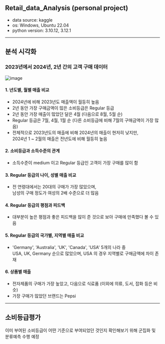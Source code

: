 ## Retail_data_Analysis (personal project)
* data source: kaggle
* os: Windows, Ubuntu 22.04
* python version: 3.10.12, 3.12.1

---

## 분석 시각화
### 2023년에서 2024년, 2년 간의 고객 구매 데이터

![image](https://github.com/user-attachments/assets/76ff805d-366d-4e4c-a57e-1c64cb34eb2d)

#### 1. 년도별, 월별 매출 비교
- 2024년에 비해 2023년도 매출액이 월등히 높음
- 2년 동안 가장 구매금액이 많은 소비등급은 Regular 등급
- 2년 동안 가장 매출이 많았던 달은 4월 (다음으로 8월, 5월 순)
- Regular 등급은 7월, 4월, 1월 순 (다른 소비등급에 비해 7월의 구매금액이 가장 많음)
- 전체적으로 2023년도의 매출에 비해 2024년의 매출이 현저히 낮지만,\
  2024년 1 ~ 2월의 매출은 전년도에 비해 월등히 높음

#### 2. 소비등급과 소득수준의 관계
- 소득수준이 medium 이고 Regular 등급인 고객이 가장 구매를 많이 함

#### 3. Regular 등급의 나이, 성별 매출 비교
- 전 연령대에서는 20대의 구매가 가장 많았으며,\
  남성의 구매 정도가 여성의 2배 수준으로 더 많음

#### 4. Regular 등급의 평점과 피드백
- 대부분이 높은 평점과 좋은 피드백을 많이 준 것으로 보아 구매에 만족했다 볼 수 있음

#### 5. Regular 등급의 국가별, 지역별 매출 비교
- 'Germany', 'Australia', 'UK', 'Canada', 'USA' 5개의 나라 중\
USA, UK, Germany 순으로 많았으며, USA 의 경우 지역별로 구매금액에 차이 존재

#### 6. 상품별 매출
- 전자제품의 구매가 가장 높았고, 다음으로 식료품
  (이외에 의류, 도서, 잡화 등은 비슷)
- 가장 구매가 많았던 브랜드는 Pepsi

---

## 소비등급평가
이미 부여된 소비등급이 어떤 기준으로 부여되었던 것인지 확인해보기 위해 군집화 및 분류예측 수행 예정
